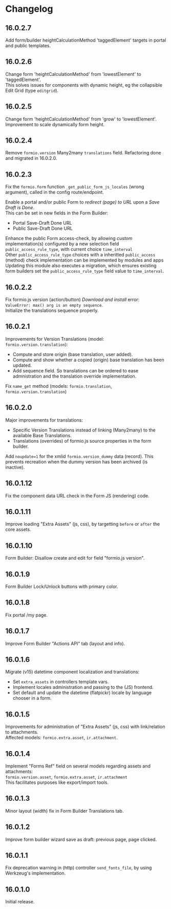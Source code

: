 # Changelog

## 16.0.2.7

Add form/builder heightCalculationMethod 'taggedElement' targets in portal and public templates.

## 16.0.2.6

Change form 'heightCalculationMethod' from 'lowestElement' to 'taggedElement'.\
This solves issues for components with dynamic height, eg the collapsible Edit Grid (type `editgrid`).

## 16.0.2.5

Change form 'heightCalculationMethod' from 'grow' to 'lowestElement'.\
Improvement to scale dynamically form height.

## 16.0.2.4

Remove `formio.version` Many2many `translations` field.
Refactoring done and migrated in 16.0.2.0.

## 16.0.2.3

Fix the `formio.form` function `_get_public_form_js_locales` (wrong argument), called in the config route/endpoint.

Enable a portal and/or public Form to _redirect (page) to URL_ upon a _Save Draft is Done_.\
This can be set in new fields in the Form Builder:
- Portal Save-Draft Done URL
- Public Save-Draft Done URL

Enhance the public Form access-check, by allowing _custom_ implementation(s) configured by a new selection field `public_access_rule_type`,
with current choice `time_interval`\
Other `public_access_rule_type` choices with a inheritted `public_access` (method) check implementation can be implemented by modules and apps\
Updating this module also executes a migration, which ensures existing form builders set the `public_access_rule_type` field value to `time_interval`.

## 16.0.2.2

Fix formio.js version (action/button) _Download and install_ error:\
`ValueError: max() arg is an empty sequence`.\
Initialize the translations sequence properly.

## 16.0.2.1

Improvements for Version Translations (model: `formio.version.translation`):
- Compute and store origin (base translation, user added).
- Compute and show whether a copied (origin) base translation has been updated.
- Add sequence field. So translations can be ordered to ease admnistration and the translation override implementation.

Fix `name_get` method (models: `formio.translation`, `formio.version.translation`)

## 16.0.2.0

Major improvements for translations:
- Specific Version Translations instead of linking (Many2many) to the available Base Translations.
- Translations (overrides) of formio.js source properties in the form builder.

Add `noupdate=1` for the xmlid `formio.version_dummy` data (record).
This prevents recreation when the dummy version has been archived (is inactive).

## 16.0.1.12

Fix the component data URL check in the Form JS (rendering) code.

## 16.0.1.11

Improve loading "Extra Assets" (js, css), by targetting `before` or `after` the core assets.

## 16.0.1.10

Form Builder: Disallow create and edit for field "formio.js version".

## 16.0.1.9

Form Builder Lock/Unlock buttons with primary color.

## 16.0.1.8

Fix portal /my page.

## 16.0.1.7

Improve Form Builder "Actions API" tab (layout and info).

## 16.0.1.6

Migrate (v15) datetime component localization and translations:
- Set `extra_assets` in controllers template vars.
- Implement locales administration and passing to the (JS) frontend.
- Set default and update the datetime (flatpickr) locale by language chooser in a form.

## 16.0.1.5

Improvements for administration of "Extra Assets" (js, css) with link/relation to attachments.\
Affected models: `formio.extra.asset`, `ir.attachment`.

## 16.0.1.4

Implement "Forms Ref" field on several models regarding assets and attachments:\
`formio.version.asset`, `formio.extra.asset`, `ir.attachment`\
This facilitates purposes like export/import tools.

## 16.0.1.3

Minor layout (width) fix in Form Builder Translations tab.

## 16.0.1.2

Improve form builder wizard save as draft: previous page, page clicked.

## 16.0.1.1

Fix deprecation warning in (http) controller `send_fonts_file`, by
using Werkzeug's implementation.

## 16.0.1.0

Initial release.
